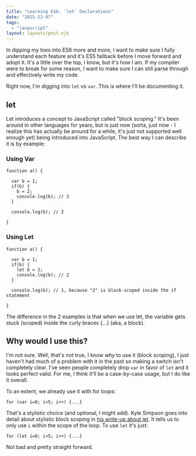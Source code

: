 ```yaml
---
title: "Learning ES6: `let` Declarations"
date: "2015-12-07"
tags:
  - "javascript"
layout: layouts/post.njk
---
```


In dipping my toes into ES6 more and more, I want to make sure I fully understand each feature and it's ES5 fallback before I move forward and adopt it. It's a little over the top, I know, but it's how I am. If my compiler were to break for some reason, I want to make sure I can still parse through and effectively write my code.

Right now, I'm digging into `let` vs `var`. This is where I'll be documenting it.

## let

Let introduces a concept to JavaScript called "block scoping." It's been around in other languages for years, but is just now (sorta, just now - I realize this has actually be around for a while, it's just not supported well enough yet) being introduced into JavaScript. The best way I can describe it is by example:

### Using Var

```
function a() {

  var b = 1;
  if(b) {
    b = 2;
    console.log(b); // 2
  }

  console.log(b); // 2

}
```

### Using Let

```
function a() {

  var b = 1;
  if(b) {
    let b = 2;
    console.log(b); // 2
  }

  console.log(b); // 1, because "2" is block-scoped inside the if statement

}
```

The difference in the 2 examples is that when we use let, the variable gets stuck (scoped) inside the curly braces {...} (aka, a block).

## Why would I use this?

I'm not sure. Well, that's not true, I know _why_ to use it (block scoping), I just haven't had much of a problem with it in the past so making a switch isn't completely clear. I've seen people completely drop `var` in favor of `let` and it looks perfect valid. For me, I think it'll be a case-by-case usage, but I do like it overall.

To an extent, we already use it with for loops:

```
for (var i=0; i<5; i++) {...}
```

That's a stylistic choice (and optional, I might add). Kyle Simpson goes into detail about stylistic block scoping in [his write-up about let](https://davidwalsh.name/for-and-against-let). It tells us to only use `i` within the scope of the loop. To use `let` it's just:

```
for (let i=0; i<5; i++) {...}
```

Not bad and pretty straight forward.
